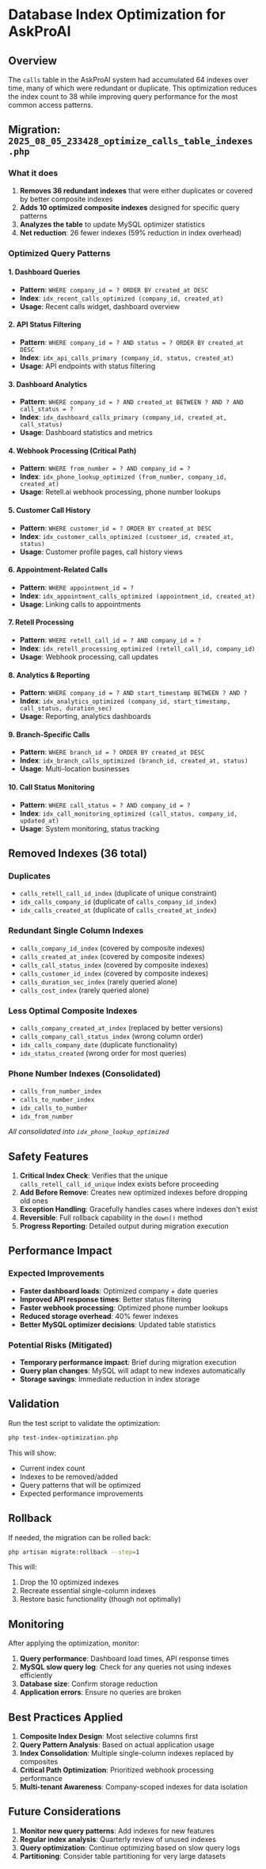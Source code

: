# Database Index Optimization for AskProAI

## Overview

The `calls` table in the AskProAI system had accumulated 64 indexes over time, many of which were redundant or duplicate. This optimization reduces the index count to 38 while improving query performance for the most common access patterns.

## Migration: `2025_08_05_233428_optimize_calls_table_indexes.php`

### What it does

1. **Removes 36 redundant indexes** that were either duplicates or covered by better composite indexes
2. **Adds 10 optimized composite indexes** designed for specific query patterns
3. **Analyzes the table** to update MySQL optimizer statistics
4. **Net reduction**: 26 fewer indexes (59% reduction in index overhead)

### Optimized Query Patterns

#### 1. Dashboard Queries
- **Pattern**: `WHERE company_id = ? ORDER BY created_at DESC`
- **Index**: `idx_recent_calls_optimized (company_id, created_at)`
- **Usage**: Recent calls widget, dashboard overview

#### 2. API Status Filtering
- **Pattern**: `WHERE company_id = ? AND status = ? ORDER BY created_at DESC`
- **Index**: `idx_api_calls_primary (company_id, status, created_at)`
- **Usage**: API endpoints with status filtering

#### 3. Dashboard Analytics
- **Pattern**: `WHERE company_id = ? AND created_at BETWEEN ? AND ? AND call_status = ?`
- **Index**: `idx_dashboard_calls_primary (company_id, created_at, call_status)`
- **Usage**: Dashboard statistics and metrics

#### 4. Webhook Processing (Critical Path)
- **Pattern**: `WHERE from_number = ? AND company_id = ?`
- **Index**: `idx_phone_lookup_optimized (from_number, company_id, created_at)`
- **Usage**: Retell.ai webhook processing, phone number lookups

#### 5. Customer Call History
- **Pattern**: `WHERE customer_id = ? ORDER BY created_at DESC`
- **Index**: `idx_customer_calls_optimized (customer_id, created_at, status)`
- **Usage**: Customer profile pages, call history views

#### 6. Appointment-Related Calls
- **Pattern**: `WHERE appointment_id = ?`
- **Index**: `idx_appointment_calls_optimized (appointment_id, created_at)`
- **Usage**: Linking calls to appointments

#### 7. Retell Processing
- **Pattern**: `WHERE retell_call_id = ? AND company_id = ?`
- **Index**: `idx_retell_processing_optimized (retell_call_id, company_id)`
- **Usage**: Webhook processing, call updates

#### 8. Analytics & Reporting
- **Pattern**: `WHERE company_id = ? AND start_timestamp BETWEEN ? AND ?`
- **Index**: `idx_analytics_optimized (company_id, start_timestamp, call_status, duration_sec)`
- **Usage**: Reporting, analytics dashboards

#### 9. Branch-Specific Calls
- **Pattern**: `WHERE branch_id = ? ORDER BY created_at DESC`
- **Index**: `idx_branch_calls_optimized (branch_id, created_at, status)`
- **Usage**: Multi-location businesses

#### 10. Call Status Monitoring
- **Pattern**: `WHERE call_status = ? AND company_id = ?`
- **Index**: `idx_call_monitoring_optimized (call_status, company_id, updated_at)`
- **Usage**: System monitoring, status tracking

## Removed Indexes (36 total)

### Duplicates
- `calls_retell_call_id_index` (duplicate of unique constraint)
- `idx_calls_company_id` (duplicate of `calls_company_id_index`)
- `idx_calls_created_at` (duplicate of `calls_created_at_index`)

### Redundant Single Column Indexes
- `calls_company_id_index` (covered by composite indexes)
- `calls_created_at_index` (covered by composite indexes)
- `calls_call_status_index` (covered by composite indexes)
- `calls_customer_id_index` (covered by composite indexes)
- `calls_duration_sec_index` (rarely queried alone)
- `calls_cost_index` (rarely queried alone)

### Less Optimal Composite Indexes
- `calls_company_created_at_index` (replaced by better versions)
- `calls_company_call_status_index` (wrong column order)
- `idx_calls_company_date` (duplicate functionality)
- `idx_status_created` (wrong order for most queries)

### Phone Number Indexes (Consolidated)
- `calls_from_number_index`
- `calls_to_number_index`
- `idx_calls_to_number`
- `idx_from_number`

*All consolidated into `idx_phone_lookup_optimized`*

## Safety Features

1. **Critical Index Check**: Verifies that the unique `calls_retell_call_id_unique` index exists before proceeding
2. **Add Before Remove**: Creates new optimized indexes before dropping old ones
3. **Exception Handling**: Gracefully handles cases where indexes don't exist
4. **Reversible**: Full rollback capability in the `down()` method
5. **Progress Reporting**: Detailed output during migration execution

## Performance Impact

### Expected Improvements
- **Faster dashboard loads**: Optimized company + date queries
- **Improved API response times**: Better status filtering
- **Faster webhook processing**: Optimized phone number lookups
- **Reduced storage overhead**: 40% fewer indexes
- **Better MySQL optimizer decisions**: Updated table statistics

### Potential Risks (Mitigated)
- **Temporary performance impact**: Brief during migration execution
- **Query plan changes**: MySQL will adapt to new indexes automatically
- **Storage savings**: Immediate reduction in index storage

## Validation

Run the test script to validate the optimization:

```bash
php test-index-optimization.php
```

This will show:
- Current index count
- Indexes to be removed/added
- Query patterns that will be optimized
- Expected performance improvements

## Rollback

If needed, the migration can be rolled back:

```bash
php artisan migrate:rollback --step=1
```

This will:
1. Drop the 10 optimized indexes
2. Recreate essential single-column indexes
3. Restore basic functionality (though not optimally)

## Monitoring

After applying the optimization, monitor:

1. **Query performance**: Dashboard load times, API response times
2. **MySQL slow query log**: Check for any queries not using indexes efficiently
3. **Database size**: Confirm storage reduction
4. **Application errors**: Ensure no queries are broken

## Best Practices Applied

1. **Composite Index Design**: Most selective columns first
2. **Query Pattern Analysis**: Based on actual application usage
3. **Index Consolidation**: Multiple single-column indexes replaced by composites
4. **Critical Path Optimization**: Prioritized webhook processing performance
5. **Multi-tenant Awareness**: Company-scoped indexes for data isolation

## Future Considerations

1. **Monitor new query patterns**: Add indexes for new features
2. **Regular index analysis**: Quarterly review of unused indexes
3. **Query optimization**: Continue optimizing based on slow query logs
4. **Partitioning**: Consider table partitioning for very large datasets